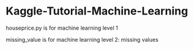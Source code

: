 # Kaggle-Tutorial-Machine-Learning
houseprice.py is for machine learning level 1

missing_value is for machine learning level 2: missing values
